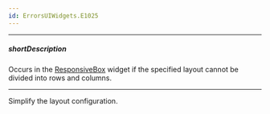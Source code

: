 ```yaml
---
id: ErrorsUIWidgets.E1025
---
```

---
##### shortDescription
Occurs in the [ResponsiveBox](/Documentation/ApiReference/UI_Widgets/dxResponsiveBox/) widget if the specified layout cannot be divided into rows and columns.

---
Simplify the layout configuration.